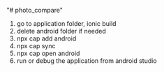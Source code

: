 "# photo_compare" 
1. go to application folder, ionic build
2. delete android folder if needed
3. npx cap add android
4. npx cap sync
5. npx cap open android
6. run or debug the application from android studio

